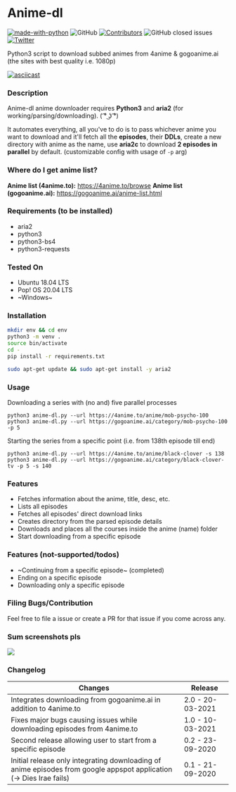 # Anime-dl

[![made-with-python](https://img.shields.io/badge/Made%20with-Python-1f425f.svg)](https://www.python.org/)
![GitHub](https://img.shields.io/github/license/Anon-Exploiter/anime-dl)
[![Contributors][contributors-shield]][contributors-url]
![GitHub closed issues](https://img.shields.io/github/issues-closed/Anon-Exploiter/anime-dl)
[![Twitter](https://img.shields.io/twitter/url/https/twitter.com/cloudposse.svg?style=social&label=%40syed_umar)](https://twitter.com/syed__umar)

[contributors-shield]: https://img.shields.io/github/contributors/Anon-Exploiter/anime-dl.svg?style=flat-square
[contributors-url]: https://github.com/Anon-Exploiter/anime-dl/graphs/contributors
[issues-shield]: https://img.shields.io/github/issues/Anon-Exploiter/anime-dl.svg?style=flat-square
[issues-url]: https://github.com/Anon-Exploiter/anime-dl/issues

Python3 script to download subbed animes from 4anime & gogoanime.ai (the sites with best quality i.e. 1080p)

[![asciicast](https://asciinema.org/a/400635.svg)](https://asciinema.org/a/400635)

### Description

Anime-dl anime downloader requires **Python3** and **aria2** (for working/parsing/downloading). ( ͡° ͜ʖ ͡°)

It automates everything, all you've to do is to pass whichever anime you want to download and it'll fetch all the **episodes**, their **DDLs**, create a new directory with anime as the name, use **aria2c** to download **2 episodes in parallel** by default. (customizable config with usage of `-p` arg) 

### Where do I get anime list?

**Anime list (4anime.to):** https://4anime.to/browse
**Anime list (gogoanime.ai):** https://gogoanime.ai/anime-list.html

### Requirements (to be installed)
- aria2
- python3
- python3-bs4
- python3-requests

### Tested On
- Ubuntu 18.04 LTS
- Pop! OS 20.04 LTS
- ~Windows~

### Installation
```bash
mkdir env && cd env
python3 -m venv . 
source bin/activate 
cd -
pip install -r requirements.txt

sudo apt-get update && sudo apt-get install -y aria2
```

### Usage

Downloading a series with (no and) five parallel processes
```
python3 anime-dl.py --url https://4anime.to/anime/mob-psycho-100
python3 anime-dl.py --url https://gogoanime.ai/category/mob-psycho-100 -p 5
```

Starting the series from a specific point (i.e. from 138th episode till end)
```
python3 anime-dl.py --url https://4anime.to/anime/black-clover -s 138
python3 anime-dl.py --url https://gogoanime.ai/category/black-clover-tv -p 5 -s 140
```

### Features
- Fetches information about the anime, title, desc, etc.
- Lists all episodes
- Fetches all episodes' direct download links
- Creates directory from the parsed episode details
- Downloads and places all the courses inside the anime (name) folder
- Start downloading from a specific episode

### Features (not-supported/todos)
- ~Continuing from a specific episode~ (completed)
- Ending on a specific episode
- Downloading only a specific episode

### Filing Bugs/Contribution
Feel free to file a issue or create a PR for that issue if you come across any.

### Sum screenshots pls
<img src="https://i.imgur.com/Sh0j6qV.png" />

### Changelog
| Changes                                                                                                                                   | Release                                             |
| ----------------------------------------------------------------------------------------------------------------------------------------- | --------------------------------------------------- |
| Integrates downloading from gogoanime.ai in addition to 4anime.to                                                                         | 2.0 - 20-03-2021                                    |
| Fixes major bugs causing issues while downloading episodes from 4anime.to                                                                 | 1.0 - 10-03-2021                                    |
| Second release allowing user to start from a specific episode                                                                             | 0.2 - 23-09-2020                                    |
| Initial release only integrating downloading of anime episodes from google appspot application (-> Dies Irae fails)                       | 0.1 - 21-09-2020                                    |

